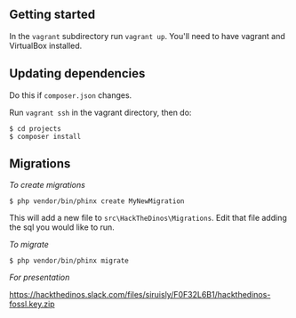 Getting started
---

In the `vagrant` subdirectory run `vagrant up`. 
You'll need to have vagrant and VirtualBox installed.


Updating dependencies
---

Do this if `composer.json` changes.

Run `vagrant ssh` in the vagrant directory, then do:

```
$ cd projects
$ composer install
```

Migrations
---

*To create migrations*

```
$ php vendor/bin/phinx create MyNewMigration
```

This will add a new file to `src\HackTheDinos\Migrations`. Edit that file adding the sql you would like to run.

*To migrate*

```
$ php vendor/bin/phinx migrate

```

*For presentation*

https://hackthedinos.slack.com/files/siruisly/F0F32L6B1/hackthedinos-fossl.key.zip
